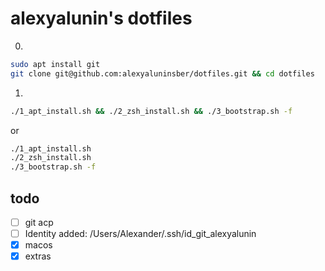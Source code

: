# alexyalunin's dotfiles

0.  

```bash
sudo apt install git
git clone git@github.com:alexyaluninsber/dotfiles.git && cd dotfiles
```

1.  

```bash
./1_apt_install.sh && ./2_zsh_install.sh && ./3_bootstrap.sh -f
```

or  

```bash
./1_apt_install.sh  
./2_zsh_install.sh  
./3_bootstrap.sh -f
```

## todo
- [ ] git acp
- [ ] Identity added: /Users/Alexander/.ssh/id_git_alexyalunin
- [x] macos
- [x] extras